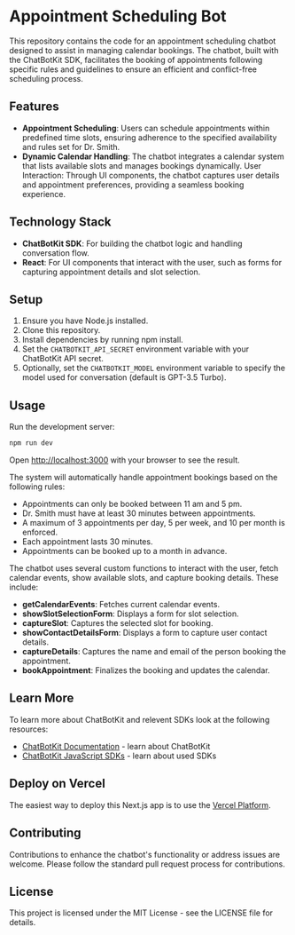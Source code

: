 # Appointment Scheduling Bot

This repository contains the code for an appointment scheduling chatbot designed to assist in managing calendar bookings. The chatbot, built with the ChatBotKit SDK, facilitates the booking of appointments following specific rules and guidelines to ensure an efficient and conflict-free scheduling process.

## Features

- **Appointment Scheduling**: Users can schedule appointments within predefined time slots, ensuring adherence to the specified availability and rules set for Dr. Smith.
- **Dynamic Calendar Handling**: The chatbot integrates a calendar system that lists available slots and manages bookings dynamically.
  User Interaction: Through UI components, the chatbot captures user details and appointment preferences, providing a seamless booking experience.

## Technology Stack

- **ChatBotKit SDK**: For building the chatbot logic and handling conversation flow.
- **React**: For UI components that interact with the user, such as forms for capturing appointment details and slot selection.

## Setup

1. Ensure you have Node.js installed.
2. Clone this repository.
3. Install dependencies by running npm install.
4. Set the `CHATBOTKIT_API_SECRET` environment variable with your ChatBotKit API secret.
5. Optionally, set the `CHATBOTKIT_MODEL` environment variable to specify the model used for conversation (default is GPT-3.5 Turbo).

## Usage

Run the development server:

```bash
npm run dev
```

Open [http://localhost:3000](http://localhost:3000) with your browser to see the result.

The system will automatically handle appointment bookings based on the following rules:

- Appointments can only be booked between 11 am and 5 pm.
- Dr. Smith must have at least 30 minutes between appointments.
- A maximum of 3 appointments per day, 5 per week, and 10 per month is enforced.
- Each appointment lasts 30 minutes.
- Appointments can be booked up to a month in advance.

The chatbot uses several custom functions to interact with the user, fetch calendar events, show available slots, and capture booking details. These include:

- **getCalendarEvents**: Fetches current calendar events.
- **showSlotSelectionForm**: Displays a form for slot selection.
- **captureSlot**: Captures the selected slot for booking.
- **showContactDetailsForm**: Displays a form to capture user contact details.
- **captureDetails**: Captures the name and email of the person booking the appointment.
- **bookAppointment**: Finalizes the booking and updates the calendar.

## Learn More

To learn more about ChatBotKit and relevent SDKs look at the following resources:

- [ChatBotKit Documentation](https://chatbotkit.com/docs) - learn about ChatBotKit
- [ChatBotKit JavaScript SDKs](https://github.com/chatbotkit/node-sdk) - learn about used SDKs

## Deploy on Vercel

The easiest way to deploy this Next.js app is to use the [Vercel Platform](https://vercel.com).

## Contributing

Contributions to enhance the chatbot's functionality or address issues are welcome. Please follow the standard pull request process for contributions.

## License

This project is licensed under the MIT License - see the LICENSE file for details.
